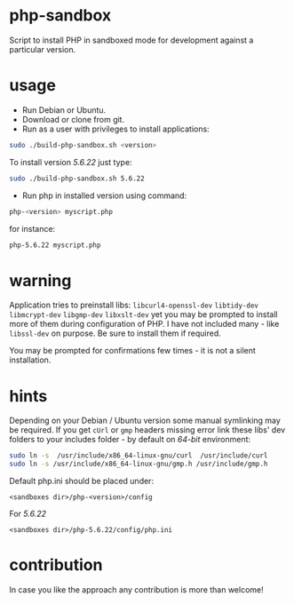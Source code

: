 # php-sandbox

Script to install PHP in sandboxed mode for development against a particular
version.

usage
=====

* Run Debian or Ubuntu.
* Download or clone from git.
* Run as a user with privileges to install applications:

```bash
sudo ./build-php-sandbox.sh <version>
```

To install version *5.6.22* just type:
```bash
sudo ./build-php-sandbox.sh 5.6.22
```

* Run php in installed version using command:
```bash
php-<version> myscript.php
```

for instance:
```bash
php-5.6.22 myscript.php
```

warning
=======

Application tries to preinstall libs: `libcurl4-openssl-dev` `libtidy-dev` `libmcrypt-dev`
`libgmp-dev` `libxslt-dev` yet you may be prompted to install more of them during
configuration of PHP. I have not included many - like `libssl-dev` on purpose. Be
sure to install them if required.

You may be prompted for confirmations few times - it is not a silent installation.

hints
=====

Depending on your Debian / Ubuntu version some manual symlinking may be required.
If you get `cUrl` or `gmp` headers missing error link these libs' dev folders
to your includes folder - by default on *64-bit* environment:
```bash
sudo ln -s  /usr/include/x86_64-linux-gnu/curl  /usr/include/curl
sudo ln -s /usr/include/x86_64-linux-gnu/gmp.h /usr/include/gmp.h
```

Default php.ini should be placed under:
```
<sandboxes dir>/php-<version>/config
```

For *5.6.22*
```
<sandboxes dir>/php-5.6.22/config/php.ini
```

contribution
============

In case you like the approach any contribution is more than welcome!